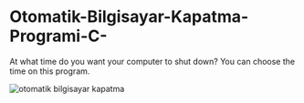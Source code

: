 # Otomatik-Bilgisayar-Kapatma-Programi-C-

At what time do you want your computer to shut down?
You can choose the time on this program.

![otomatik bilgisayar kapatma](https://user-images.githubusercontent.com/33864154/48912297-48404500-ee86-11e8-8ff7-72dfa8862e84.PNG)
